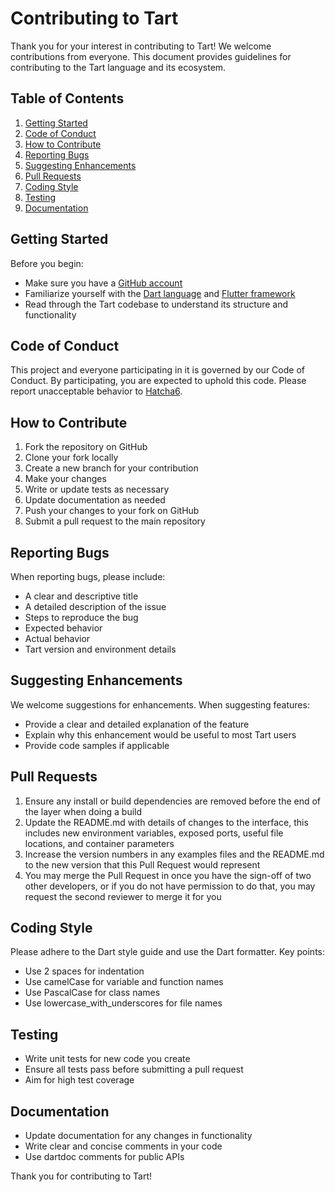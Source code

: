 # Contributing to Tart

Thank you for your interest in contributing to Tart! We welcome contributions from everyone. This document provides guidelines for contributing to the Tart language and its ecosystem.

## Table of Contents

1. [Getting Started](#getting-started)
2. [Code of Conduct](#code-of-conduct)
3. [How to Contribute](#how-to-contribute)
4. [Reporting Bugs](#reporting-bugs)
5. [Suggesting Enhancements](#suggesting-enhancements)
6. [Pull Requests](#pull-requests)
7. [Coding Style](#coding-style)
8. [Testing](#testing)
9. [Documentation](#documentation)

## Getting Started

Before you begin:
- Make sure you have a [GitHub account](https://github.com/signup/free)
- Familiarize yourself with the [Dart language](https://dart.dev/guides) and [Flutter framework](https://flutter.dev/docs)
- Read through the Tart codebase to understand its structure and functionality

## Code of Conduct

This project and everyone participating in it is governed by our Code of Conduct. By participating, you are expected to uphold this code. Please report unacceptable behavior to [Hatcha6](https://github.com/hatcha6).

## How to Contribute

1. Fork the repository on GitHub
2. Clone your fork locally
3. Create a new branch for your contribution
4. Make your changes
5. Write or update tests as necessary
6. Update documentation as needed
7. Push your changes to your fork on GitHub
8. Submit a pull request to the main repository

## Reporting Bugs

When reporting bugs, please include:
- A clear and descriptive title
- A detailed description of the issue
- Steps to reproduce the bug
- Expected behavior
- Actual behavior
- Tart version and environment details

## Suggesting Enhancements

We welcome suggestions for enhancements. When suggesting features:
- Provide a clear and detailed explanation of the feature
- Explain why this enhancement would be useful to most Tart users
- Provide code samples if applicable

## Pull Requests

1. Ensure any install or build dependencies are removed before the end of the layer when doing a build
2. Update the README.md with details of changes to the interface, this includes new environment variables, exposed ports, useful file locations, and container parameters
3. Increase the version numbers in any examples files and the README.md to the new version that this Pull Request would represent
4. You may merge the Pull Request in once you have the sign-off of two other developers, or if you do not have permission to do that, you may request the second reviewer to merge it for you

## Coding Style

Please adhere to the Dart style guide and use the Dart formatter. Key points:

- Use 2 spaces for indentation
- Use camelCase for variable and function names
- Use PascalCase for class names
- Use lowercase_with_underscores for file names

## Testing

- Write unit tests for new code you create
- Ensure all tests pass before submitting a pull request
- Aim for high test coverage

## Documentation

- Update documentation for any changes in functionality
- Write clear and concise comments in your code
- Use dartdoc comments for public APIs

Thank you for contributing to Tart!
